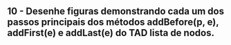 ## 10 - Desenhe figuras demonstrando cada um dos passos principais dos métodos addBefore(p, e), addFirst(e) e addLast(e) do TAD lista de nodos.
